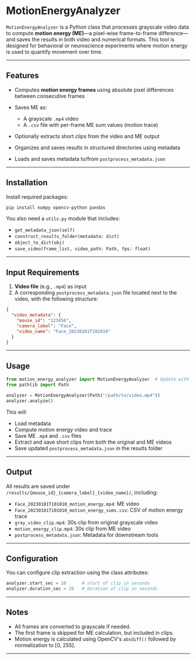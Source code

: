 
# MotionEnergyAnalyzer

`MotionEnergyAnalyzer` is a Python class that processes grayscale video data to compute **motion energy (ME)**—a pixel-wise frame-to-frame difference—and saves the results in both video and numerical formats. This tool is designed for behavioral or neuroscience experiments where motion energy is used to quantify movement over time.

---

## Features

* Computes **motion energy frames** using absolute pixel differences between consecutive frames
* Saves ME as:

  * A grayscale `.mp4` video
  * A `.csv` file with per-frame ME sum values (motion trace)
* Optionally extracts short clips from the video and ME output
* Organizes and saves results in structured directories using metadata
* Loads and saves metadata to/from `postprocess_metadata.json`

---

## Installation

Install required packages:

```bash
pip install numpy opencv-python pandas
```

You also need a `utils.py` module that includes:

* `get_metadata_json(self)`
* `construct_results_folder(metadata: dict)`
* `object_to_dict(obj)`
* `save_video(frame_list, video_path: Path, fps: float)`

---

## Input Requirements

1. **Video file** (e.g., `.mp4`) as input
2. A corresponding `postprocess_metadata.json` file located next to the video, with the following structure:

```json
{
  "video_metadata": {
    "mouse_id": "123456",
    "camera_label": "Face",
    "video_name": "Face_20230101T101010"
  }
}
```

---

## Usage

```python
from motion_energy_analyzer import MotionEnergyAnalyzer  # Update with actual filename
from pathlib import Path

analyzer = MotionEnergyAnalyzer(Path("/path/to/video.mp4"))
analyzer.analyze()
```

This will:

* Load metadata
* Compute motion energy video and trace
* Save ME `.mp4` and `.csv` files
* Extract and save short clips from both the original and ME videos
* Save updated `postprocess_metadata.json` in the results folder

---

## Output

All results are saved under `/results/{mouse_id}_{camera_label}_{video_name}/`, including:

* `Face_20230101T101010_motion_energy.mp4`: ME video
* `Face_20230101T101010_motion_energy_sums.csv`: CSV of motion energy trace
* `gray_video_clip.mp4`: 30s clip from original grayscale video
* `motion_energy_clip.mp4`: 30s clip from ME video
* `postprocess_metadata.json`: Metadata for downstream tools

---

## Configuration

You can configure clip extraction using the class attributes:

```python
analyzer.start_sec = 10      # start of clip in seconds
analyzer.duration_sec = 20   # duration of clip in seconds
```

---

## Notes

* All frames are converted to grayscale if needed.
* The first frame is skipped for ME calculation, but included in clips.
* Motion energy is calculated using OpenCV's `absdiff()` followed by normalization to \[0, 255].

---



